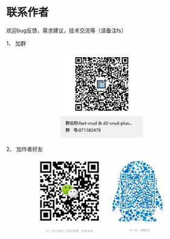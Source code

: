# 联系作者

欢迎bug反馈，需求建议，技术交流等（请备注fs）

1、 加群
<div style="display: flex; justify-content:space-around;">
<img height="230px" src="../../../../images/qq_group.png">
</div>

2、 加作者好友
<div style="display: flex; justify-content:space-around;"><img height="200px" src="../../../../images/me.png"></div>
